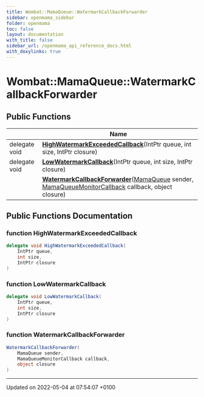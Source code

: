 ```yaml
---
title: Wombat::MamaQueue::WatermarkCallbackForwarder
sidebar: openmama_sidebar
folder: openmama
toc: false
layout: documentation
with_title: false
sidebar_url: /openmama_api_reference_docs.html
with_doxylinks: true
---
```


# Wombat::MamaQueue::WatermarkCallbackForwarder





## Public Functions

|                | Name           |
| -------------- | -------------- |
| delegate void | **[HighWatermarkExceededCallback](classWombat_1_1MamaQueue_1_1WatermarkCallbackForwarder.html#function-highwatermarkexceededcallback)**(IntPtr queue, int size, IntPtr closure) |
| delegate void | **[LowWatermarkCallback](classWombat_1_1MamaQueue_1_1WatermarkCallbackForwarder.html#function-lowwatermarkcallback)**(IntPtr queue, int size, IntPtr closure) |
| | **[WatermarkCallbackForwarder](classWombat_1_1MamaQueue_1_1WatermarkCallbackForwarder.html#function-watermarkcallbackforwarder)**([MamaQueue](classWombat_1_1MamaQueue.html) sender, [MamaQueueMonitorCallback](interfaceWombat_1_1MamaQueueMonitorCallback.html) callback, object closure) |

## Public Functions Documentation

### function HighWatermarkExceededCallback

```csharp
delegate void HighWatermarkExceededCallback(
    IntPtr queue,
    int size,
    IntPtr closure
)
```


### function LowWatermarkCallback

```csharp
delegate void LowWatermarkCallback(
    IntPtr queue,
    int size,
    IntPtr closure
)
```


### function WatermarkCallbackForwarder

```csharp
WatermarkCallbackForwarder(
    MamaQueue sender,
    MamaQueueMonitorCallback callback,
    object closure
)
```


-------------------------------

Updated on 2022-05-04 at 07:54:07 +0100